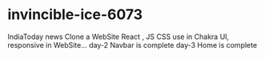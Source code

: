 # invincible-ice-6073
IndiaToday news Clone a WebSite React , JS  CSS use in Chakra UI, responsive in WebSite... 
day-2 Navbar is complete
day-3 Home is complete
